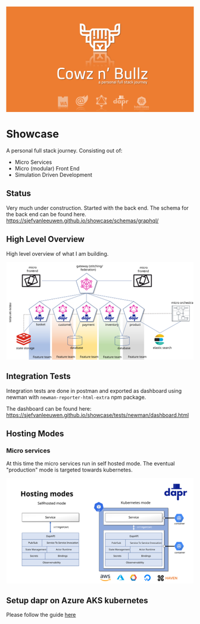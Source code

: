 ![banner](./docs/images/banner.svg)


# Showcase

A personal full stack journey. Consisting out of:

* Micro Services
* Micro (modular) Front End
* Simulation Driven Development

## Status

Very much under construction. Started with the back end. The schema for the back end can be found here.
https://sjefvanleeuwen.github.io/showcase/schemas/graphql/

## High Level Overview

High level overview of what I am building.

![High Level Overview](./docs/images/high-level.svg)

## Integration Tests

Integration tests are done in postman and exported as dashboard using newman with `newman-reporter-html-extra` npm package.

The dashboard can be found here:
https://sjefvanleeuwen.github.io/showcase/tests/newman/dashboard.html

## Hosting Modes

### Micro services

At this time the micro services run in self hosted mode. The eventual "production" mode is targeted towards kubernetes.

![Hosting Modes](./docs/images/hosting-modes.svg)

## Setup dapr on Azure AKS kubernetes

Please follow the guide [here](./docs/kubernetes/setup-aks-cluster.md)